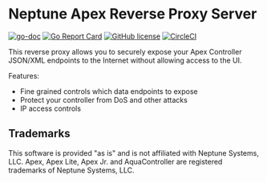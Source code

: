 # Neptune Apex Reverse Proxy Server

[![go-doc](https://pkg.go.dev/badge/go.reefassistant.com/apex-proxy?status.svg)](https://pkg.go.dev/go.reefassistant.com/apex-proxy)
[![Go Report Card](https://goreportcard.com/badge/go.reefassistant.com/apex-proxy)](https://goreportcard.com/report/go.reefassistant.com/apex-proxy)
[![GitHub license](https://img.shields.io/github/license/reefassistant/apex-proxy)](https://github.com/reefassistant/apex-proxy/blob/main/LICENSE)
[![CircleCI](https://circleci.com/gh/reefassistant/apex-proxy/tree/main.svg?style=shield)](https://circleci.com/gh/reefassistant/apex-proxy/tree/main)

This reverse proxy allows you to securely expose your Apex Controller JSON/XML endpoints to the
Internet without allowing access to the UI.

Features:

* Fine grained controls which data endpoints to expose
* Protect your controller from DoS and other attacks
* IP access controls

## Trademarks

This software is provided "as is" and is not affiliated with Neptune Systems, LLC.
Apex, Apex Lite, Apex Jr. and AquaController are registered trademarks of Neptune Systems, LLC.
